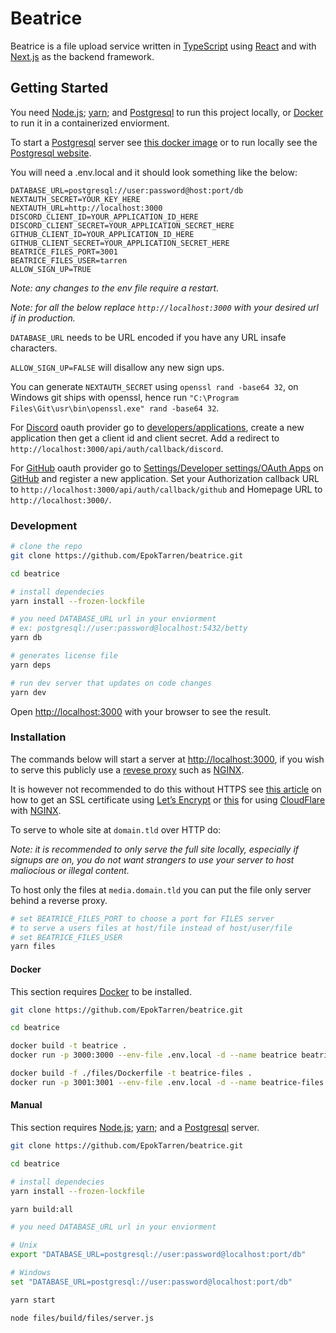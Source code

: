 # Beatrice

[typescript]: https://www.typescriptlang.org/
[next.js]: https://nextjs.org/
[react]: https://reactjs.org/

Beatrice is a file upload service written in [TypeScript] using [React] and with [Next.js] as the backend framework.

## Getting Started

[docker]: https://www.docker.com/get-started/
[node.js]: https://nodejs.org/
[yarn]: https://yarnpkg.com/getting-started/install
[postgresql]: https://www.postgresql.org/
[pgimg]: https://hub.docker.com/_/postgres

You need [Node.js]; [yarn]; and [Postgresql] to run this project locally, or [Docker] to run it in a containerized enviorment.

To start a [Postgresql] server see [this docker image][pgimg] or to run locally see the [Postgresql website][postgresql].

You will need a .env.local and it should look something like the below:

```env
DATABASE_URL=postgresql://user:password@host:port/db
NEXTAUTH_SECRET=YOUR_KEY_HERE
NEXTAUTH_URL=http://localhost:3000
DISCORD_CLIENT_ID=YOUR_APPLICATION_ID_HERE
DISCORD_CLIENT_SECRET=YOUR_APPLICATION_SECRET_HERE
GITHUB_CLIENT_ID=YOUR_APPLICATION_ID_HERE
GITHUB_CLIENT_SECRET=YOUR_APPLICATION_SECRET_HERE
BEATRICE_FILES_PORT=3001
BEATRICE_FILES_USER=tarren
ALLOW_SIGN_UP=TRUE
```

_Note: any changes to the env file require a restart._

_Note: for all the below replace `http://localhost:3000` with your desired url if in production._

`DATABASE_URL` needs to be URL encoded if you have any URL insafe characters.

`ALLOW_SIGN_UP=FALSE` will disallow any new sign ups.

You can generate `NEXTAUTH_SECRET` using `openssl rand -base64 32`,
on Windows git ships with openssl, hence run `"C:\Program Files\Git\usr\bin\openssl.exe" rand -base64 32`.

[discord]: https://discord.com/
[developers/applications]: https://discord.com/developers/applications

For [Discord] oauth provider go to [developers/applications],
create a new application then get a client id and client secret.
Add a redirect to `http://localhost:3000/api/auth/callback/discord`.

[github]: https://github.com/
[github_oauth]: https://github.com/settings/developers

For [GitHub] oauth provider go to [Settings/Developer settings/OAuth Apps][github_oauth] on [GitHub] and register a new application.
Set your Authorization callback URL to `http://localhost:3000/api/auth/callback/github` and Homepage URL to `http://localhost:3000/`.

### Development

[http://localhost:3000]: http://localhost:3000

```bash
# clone the repo
git clone https://github.com/EpokTarren/beatrice.git

cd beatrice

# install dependecies
yarn install --frozen-lockfile

# you need DATABASE_URL url in your enviorment
# ex: postgresql://user:password@localhost:5432/betty
yarn db

# generates license file
yarn deps

# run dev server that updates on code changes
yarn dev
```

Open [http://localhost:3000] with your browser to see the result.

### Installation

[nginx]: https://www.nginx.com/
[revese proxy]: https://en.wikipedia.org/wiki/Reverse_proxy

The commands below will start a server at [http://localhost:3000], if you wish to serve this publicly use a [revese proxy] such as [NGINX].

[article]: https://www.nginx.com/blog/using-free-ssltls-certificates-from-lets-encrypt-with-nginx/
[let’s encrypt]: https://letsencrypt.org/sv/
[cf nginx]: https://www.digitalocean.com/community/tutorials/how-to-host-a-website-using-cloudflare-and-nginx-on-ubuntu-20-04
[cloudflare]: https://www.cloudflare.com/

It is however not recommended to do this without HTTPS see [this article][article] on how to get an SSL certificate using [Let’s Encrypt] or [this][cf nginx] for using [CloudFlare] with [NGINX].

To serve to whole site at `domain.tld` over HTTP do:

_Note: it is recommended to only serve the full site locally, especially if signups are on, you do not want strangers to use your server to host maliocious or illegal content._

To host only the files at `media.domain.tld` you can put the file only server behind a reverse proxy.

```bash
# set BEATRICE_FILES_PORT to choose a port for FILES server
# to serve a users files at host/file instead of host/user/file
# set BEATRICE_FILES_USER
yarn files
```

#### Docker

This section requires [Docker] to be installed.

```bash
git clone https://github.com/EpokTarren/beatrice.git

cd beatrice

docker build -t beatrice .
docker run -p 3000:3000 --env-file .env.local -d --name beatrice beatrice

docker build -f ./files/Dockerfile -t beatrice-files .
docker run -p 3001:3001 --env-file .env.local -d --name beatrice-files beatrice-files
```

#### Manual

This section requires [Node.js]; [yarn]; and a [Postgresql] server.

```bash
git clone https://github.com/EpokTarren/beatrice.git

cd beatrice

# install dependecies
yarn install --frozen-lockfile

yarn build:all

# you need DATABASE_URL url in your enviorment

# Unix
export "DATABASE_URL=postgresql://user:password@localhost:port/db"

# Windows
set "DATABASE_URL=postgresql://user:password@localhost:port/db"

yarn start

node files/build/files/server.js
```
